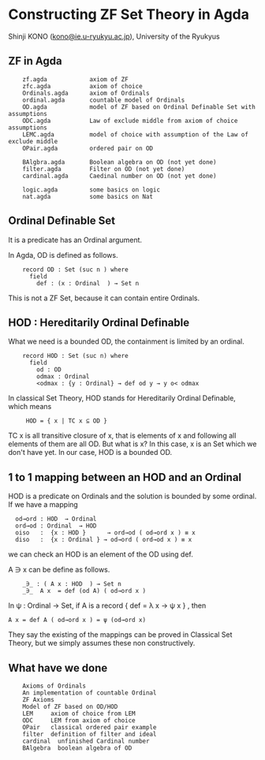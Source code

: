 Constructing ZF Set Theory in Agda 
============

Shinji KONO (kono@ie.u-ryukyu.ac.jp), University of the Ryukyus

## ZF in Agda

```
    zf.agda            axiom of ZF
    zfc.agda           axiom of choice
    Ordinals.agda      axiom of Ordinals
    ordinal.agda       countable model of Ordinals
    OD.agda            model of ZF based on Ordinal Definable Set with assumptions
    ODC.agda           Law of exclude middle from axiom of choice assumptions
    LEMC.agda          model of choice with assumption of the Law of exclude middle 
    OPair.agda         ordered pair on OD

    BAlgbra.agda       Boolean algebra on OD (not yet done)
    filter.agda        Filter on OD (not yet done)
    cardinal.agda      Caedinal number on OD (not yet done)

    logic.agda         some basics on logic
    nat.agda           some basics on Nat
```

## Ordinal Definable Set

It is a predicate has an Ordinal argument.

In Agda, OD is defined as follows.

```
    record OD : Set (suc n ) where
      field
        def : (x : Ordinal  ) → Set n
```

This is not a ZF Set, because it can contain entire Ordinals.

## HOD : Hereditarily Ordinal Definable

What we need is a bounded OD, the containment is limited by an ordinal.

```
    record HOD : Set (suc n) where
      field
        od : OD
        odmax : Ordinal
        <odmax : {y : Ordinal} → def od y → y o< odmax
```

In classical Set Theory, HOD stands for Hereditarily Ordinal Definable, which means

```
     HOD = { x | TC x ⊆ OD }
```

TC x is all transitive closure of x, that is elements of x and following all elements of them are all OD. But 
what is x? In this case, x is an Set which we don't have yet. In our case, HOD is a bounded OD. 

## 1 to 1 mapping between an HOD and an Ordinal

HOD is a predicate on Ordinals and the solution is bounded by some ordinal. If we have a mapping

```
  od→ord : HOD  → Ordinal 
  ord→od : Ordinal  → HOD  
  oiso   :  {x : HOD }      → ord→od ( od→ord x ) ≡ x
  diso   :  {x : Ordinal } → od→ord ( ord→od x ) ≡ x
```

we can check an HOD is an element of the OD using def.

A ∋ x can be define as follows.

```
    _∋_ : ( A x : HOD  ) → Set n
    _∋_  A x  = def (od A) ( od→ord x )

```
In ψ : Ordinal → Set,  if A is a  record { def = λ x → ψ x } , then

    A x = def A ( od→ord x ) = ψ (od→ord x)

They say the existing of the mappings can be proved in Classical Set Theory, but we
simply assumes these non constructively.

## What have we done

```
    Axioms of Ordinals
    An implementation of countable Ordinal
    ZF Axioms
    Model of ZF based on OD/HOD
    LEM     axiom of choice from LEM
    ODC     LEM from axiom of choice 
    OPair   classical ordered pair example
    filter  definition of filter and ideal
    cardinal  unfinished Cardinal number
    BAlgebra  boolean algebra of OD

```









